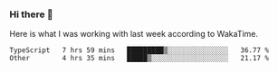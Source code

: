### Hi there 👋

Here is what I was working with last week according to WakaTime. 
<!--START_SECTION:waka-->

```text
TypeScript   7 hrs 59 mins   █████████▒░░░░░░░░░░░░░░░   36.77 %
Other        4 hrs 35 mins   █████▒░░░░░░░░░░░░░░░░░░░   21.17 %
```

<!--END_SECTION:waka-->

<!--
**keithort/keithort** is a ✨ _special_ ✨ repository because its `README.md` (this file) appears on your GitHub profile.

Here are some ideas to get you started:

- 🔭 I’m currently working on ...
- 🌱 I’m currently learning ...
- 👯 I’m looking to collaborate on ...
- 🤔 I’m looking for help with ...
- 💬 Ask me about ...
- 📫 How to reach me: ...
- 😄 Pronouns: ...
- ⚡ Fun fact: ...
-->
